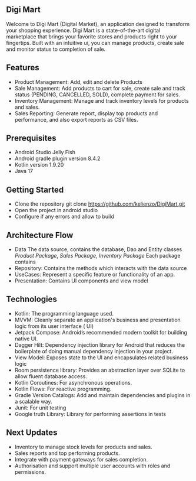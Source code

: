 ## Digi Mart

Welcome to Digi Mart (Digital Market), an application designed to transform your shopping
experience.
Digi Mart is a state-of-the-art digital marketplace that brings your favorite stores and products
right to your fingertips.
Built with an intuitive ui, you can manage products, create sale and monitor status to completion of
sale.

## Features

* Product Management: Add, edit and delete Products
* Sale Management: Add products to cart for sale, create sale and track status (PENDING, CANCELLED,
  SOLD), complete payment for sales.
* Inventory Management: Manage and track inventory levels for products and sales.
* Sales Reporting: Generate report, display top products and performance, and also export reports
  as CSV files.

## Prerequisites

* Android Studio Jelly Fish
* Android gradle plugin version 8.4.2
* Kotlin version 1.9.20
* Java 17

## Getting Started

* Clone the repository git clone https://github.com/kelienzo/DigiMart.git
* Open the project in android studio
* Configure if any errors and allow to build

## Architecture Flow

* Data The data source, contains the database, Dao and Entity classes
  *Product Package*,
  *Sales Package*,
  *Inventory Package*
  Each package contains
* Repository: Contains the methods which interacts with the data source
* UseCases: Represent a specific feature or functionality of an app.
* Presentation: Contains UI components and view model

## Technologies

* Kotlin: The programming language used.
* MVVM: Cleanly separate an application's business and presentation logic from its user interface (
  UI)
* Jetpack Compose: Android’s recommended modern toolkit for building native UI.
* Dagger Hilt: Dependency injection library for Android that reduces the boilerplate of doing manual
  dependency injection in your project.
* View Model: Exposes state to the UI and encapsulates related business logic
* Room persistence library: Provides an abstraction layer over SQLite to allow fluent database
  access.
* Kotlin Coroutines: For asynchronous operations.
* Kotlin Flows: For reactive programming.
* Gradle Version Catalogs: Add and maintain dependencies and plugins in a scalable way.
* Junit: For unit testing
* Google truth Library: Library for performing assertions in tests

## Next Updates

* Inventory to manage stock levels for products and sales.
* Sales reports and top performing products.
* Integrate with payment gateways for sales completion.
* Authorisation and support multiple user accounts with roles and permissions.


